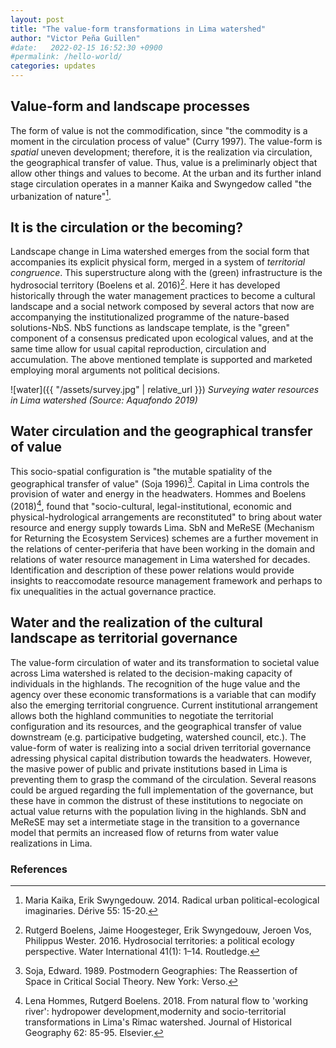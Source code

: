 ```yaml
---
layout: post
title: "The value-form transformations in Lima watershed"
author: "Victor Peña Guillen"
#date:   2022-02-15 16:52:30 +0900
#permalink: /hello-world/
categories: updates
---
```


## Value-form and landscape processes

The form of value is not the commodification, since "the commodity is a moment in the circulation process of value" (Curry 1997). The value-form is *spatial* uneven development; therefore, it is the realization via circulation, the geographical transfer of value. Thus, value is a preliminarly object that allow other things and values to become. At the urban and its further inland stage circulation operates in a manner Kaika and Swyngedow called "the urbanization of nature"[^1].

## It is the circulation or the becoming?

Landscape change in Lima watershed emerges from the social form that accompanies its explicit physical form, merged in a system of *territorial congruence*. This superstructure along with the (green) infrastructure is the hydrosocial territory (Boelens et al. 2016)[^2]. Here it has developed historically through the water management practices to become a cultural landscape and a social network composed by several actors that now are accompanying the institutionalized programme of the nature-based solutions-NbS. NbS functions as landscape template, is the "green" component of a consensus predicated upon ecological values, and at the same time allow for usual capital reproduction, circulation and accumulation. The above mentioned template is supported and marketed employing moral arguments not political decisions.

![water]({{ "/assets/survey.jpg" | relative_url }})
*Surveying water resources in Lima watershed (Source: Aquafondo 2019)*

## Water circulation and the geographical transfer of value

This socio-spatial configuration is "the mutable spatiality of the geographical transfer of value" (Soja 1996)[^3].
Capital in Lima controls the provision of water and energy in the headwaters. Hommes and Boelens (2018)[^4], found that "socio-cultural, legal-institutional, economic and physical-hydrological arrangements are reconstituted" to bring about water resource and energy supply towards Lima.
SbN and MeReSE (Mechanism for Returning the Ecosystem Services) schemes are a further movement in the relations of center-periferia that have been working in the domain and relations of water resource management in Lima watershed for decades.
Identification and description of these power relations would provide insights to reaccomodate resource management framework and perhaps to fix unequalities in the actual governance practice.

## Water and the realization of the cultural landscape as territorial governance

The value-form circulation of water and its transformation to societal value across Lima watershed is related to the decision-making capacity of individuals in the highlands. The recognition of the huge value and the agency over these economic transformations is a variable that can modify also the emerging territorial congruence.
Current institutional arrangement allows both the highland communities to negotiate the territorial configuration and its resources, and the geographical transfer of value downstream (e.g. participative budgeting, watershed council, etc.). The value-form of water is realizing into a social driven territorial governance adressing physical capital distribution towards the headwaters. However, the masive power of public and private institutions based in Lima is preventing them to grasp the command of the circulation.
Several reasons could be argued regarding the full implementation of the governance, but these have in common the distrust of these institutions to negociate on actual value returns with the population living in the highlands. SbN and MeReSE may set a intermetiate stage in the transition to a governance model that permits an increased flow of returns from water value realizations in Lima.

### References

[^1]: Maria Kaika, Erik Swyngedouw. 2014. Radical urban political-ecological imaginaries. Dérive 55: 15-20.
[^2]: Rutgerd Boelens, Jaime Hoogesteger, Erik Swyngedouw, Jeroen Vos, Philippus Wester. 2016. Hydrosocial territories: a political ecology perspective. Water International 41(1): 1–14. Routledge.
[^3]: Soja, Edward. 1989. Postmodern Geographies: The Reassertion of Space in Critical Social Theory. New York: Verso.
[^4]: Lena Hommes, Rutgerd Boelens. 2018. From natural flow to 'working river': hydropower development,modernity and socio-territorial transformations in Lima's Rimac watershed. Journal of Historical Geography 62: 85-95. Elsevier.
